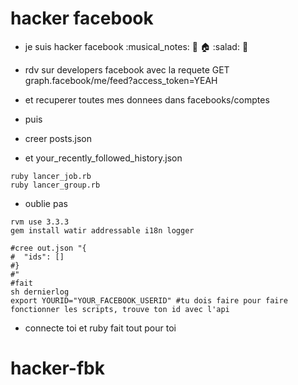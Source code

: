 # hacker facebook
- je suis hacker facebook :musical_notes: :basket: :house: :salad: :basketball:
 
- rdv sur developers facebook avec la requete GET graph.facebook/me/feed?access_token=YEAH
- et recuperer toutes mes donnees dans facebooks/comptes
- puis
- creer posts.json
- et your_recently_followed_history.json
````
ruby lancer_job.rb
ruby lancer_group.rb
````
- oublie pas
````
rvm use 3.3.3
gem install watir addressable i18n logger

#cree out.json "{
#  "ids": []
#}
#"
#fait
sh dernierlog
export YOURID="YOUR_FACEBOOK_USERID" #tu dois faire pour faire fonctionner les scripts, trouve ton id avec l'api
````
- connecte toi et ruby fait tout pour toi 
# hacker-fbk

